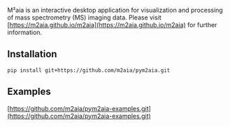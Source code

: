 M²aia is an interactive desktop application for visualization and processing of mass spectrometry (MS) imaging data. Please visit [https://m2aia.github.io/m2aia](https://m2aia.github.io/m2aia) for further information.

## Installation

``` pip install git+https://github.com/m2aia/pym2aia.git ```

## Examples

[https://github.com/m2aia/pym2aia-examples.git](https://github.com/m2aia/pym2aia-examples.git)
